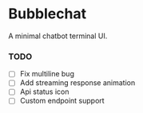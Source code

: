 # Bubblechat

A minimal chatbot terminal UI.

### TODO

- [ ] Fix multiline bug
- [ ] Add streaming response animation
- [ ] Api status icon
- [ ] Custom endpoint support
